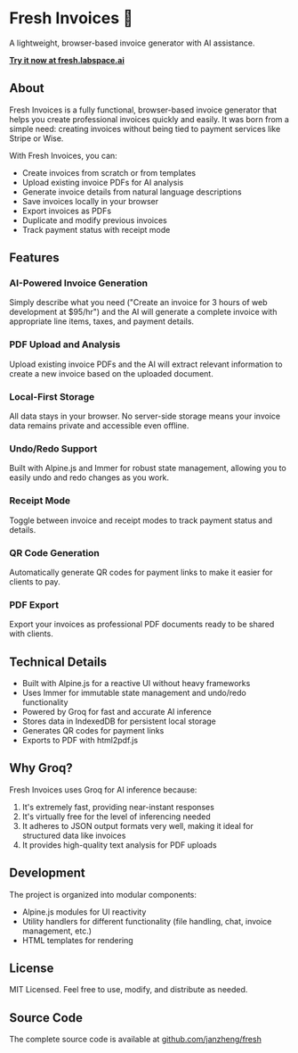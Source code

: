 # Fresh Invoices 🍋

A lightweight, browser-based invoice generator with AI assistance.

**[Try it now at fresh.labspace.ai](https://fresh.labspace.ai)**

## About

Fresh Invoices is a fully functional, browser-based invoice generator that helps you create professional invoices quickly and easily. It was born from a simple need: creating invoices without being tied to payment services like Stripe or Wise.

With Fresh Invoices, you can:

- Create invoices from scratch or from templates
- Upload existing invoice PDFs for AI analysis
- Generate invoice details from natural language descriptions
- Save invoices locally in your browser
- Export invoices as PDFs
- Duplicate and modify previous invoices
- Track payment status with receipt mode

## Features

### AI-Powered Invoice Generation
Simply describe what you need ("Create an invoice for 3 hours of web development at $95/hr") and the AI will generate a complete invoice with appropriate line items, taxes, and payment details.

### PDF Upload and Analysis
Upload existing invoice PDFs and the AI will extract relevant information to create a new invoice based on the uploaded document.

### Local-First Storage
All data stays in your browser. No server-side storage means your invoice data remains private and accessible even offline.

### Undo/Redo Support
Built with Alpine.js and Immer for robust state management, allowing you to easily undo and redo changes as you work.

### Receipt Mode
Toggle between invoice and receipt modes to track payment status and details.

### QR Code Generation
Automatically generate QR codes for payment links to make it easier for clients to pay.

### PDF Export
Export your invoices as professional PDF documents ready to be shared with clients.

## Technical Details

- Built with Alpine.js for a reactive UI without heavy frameworks
- Uses Immer for immutable state management and undo/redo functionality
- Powered by Groq for fast and accurate AI inference
- Stores data in IndexedDB for persistent local storage
- Generates QR codes for payment links
- Exports to PDF with html2pdf.js

## Why Groq?

Fresh Invoices uses Groq for AI inference because:

1. It's extremely fast, providing near-instant responses
2. It's virtually free for the level of inferencing needed
3. It adheres to JSON output formats very well, making it ideal for structured data like invoices
4. It provides high-quality text analysis for PDF uploads

## Development

The project is organized into modular components:
- Alpine.js modules for UI reactivity
- Utility handlers for different functionality (file handling, chat, invoice management, etc.)
- HTML templates for rendering

## License

MIT Licensed. Feel free to use, modify, and distribute as needed.

## Source Code

The complete source code is available at [github.com/janzheng/fresh](https://github.com/janzheng/fresh)
